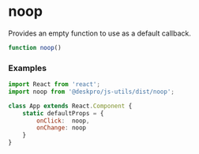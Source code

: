 noop
====
Provides an empty function to use as a default callback.

```js
function noop()
```

### Examples

```jsx
import React from 'react';
import noop from '@deskpro/js-utils/dist/noop';

class App extends React.Component {
    static defaultProps = {
        onClick:  noop,
        onChange: noop
    }
}
```
